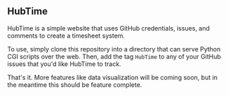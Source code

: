 ## HubTime ##

HubTime is a simple website that uses GitHub credentials, issues, and comments to create a timesheet system.

To use, simply clone this repository into a directory that can serve Python CGI scripts over the web. Then, add the tag `HubTime` to any of your GitHub issues that you'd like HubTime to track.

That's it. More features like data visualization will be coming soon, but in the meantime this should be feature complete.